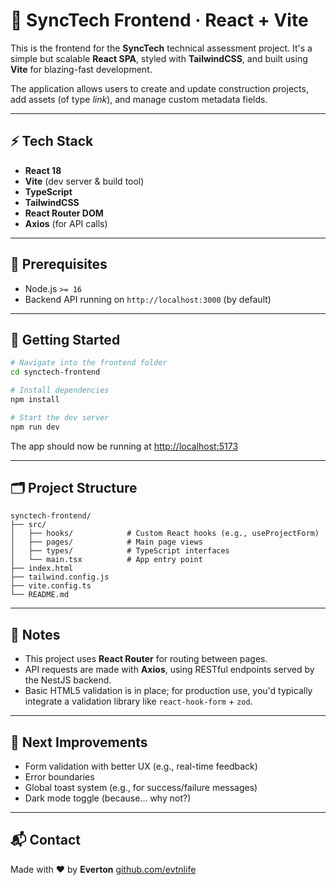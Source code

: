# 🎨 SyncTech Frontend · React + Vite

This is the frontend for the **SyncTech** technical assessment project. It's a simple but scalable **React SPA**, styled with **TailwindCSS**, and built using **Vite** for blazing-fast development.

The application allows users to create and update construction projects, add assets (of type _link_), and manage custom metadata fields.

---

## ⚡ Tech Stack

- **React 18**
- **Vite** (dev server & build tool)
- **TypeScript**
- **TailwindCSS**
- **React Router DOM**
- **Axios** (for API calls)

---

## 🔧 Prerequisites

- Node.js `>= 16`
- Backend API running on `http://localhost:3000` (by default)

---

## 🚀 Getting Started

```bash
# Navigate into the frontend folder
cd synctech-frontend

# Install dependencies
npm install

# Start the dev server
npm run dev
```

The app should now be running at [http://localhost:5173](http://localhost:5173)

---

## 🗂 Project Structure

```
synctech-frontend/
├── src/
│   ├── hooks/            # Custom React hooks (e.g., useProjectForm)
│   ├── pages/            # Main page views
│   ├── types/            # TypeScript interfaces
│   └── main.tsx          # App entry point
├── index.html
├── tailwind.config.js
├── vite.config.ts
└── README.md
```

---

## 🧠 Notes

- This project uses **React Router** for routing between pages.
- API requests are made with **Axios**, using RESTful endpoints served by the NestJS backend.
- Basic HTML5 validation is in place; for production use, you'd typically integrate a validation library like `react-hook-form` + `zod`.

---

## 🔮 Next Improvements

- Form validation with better UX (e.g., real-time feedback)
- Error boundaries
- Global toast system (e.g., for success/failure messages)
- Dark mode toggle (because... why not?)

---

## 📬 Contact

Made with ❤️ by **Everton**
[github.com/evtnlife](https://github.com/evtnlife)
